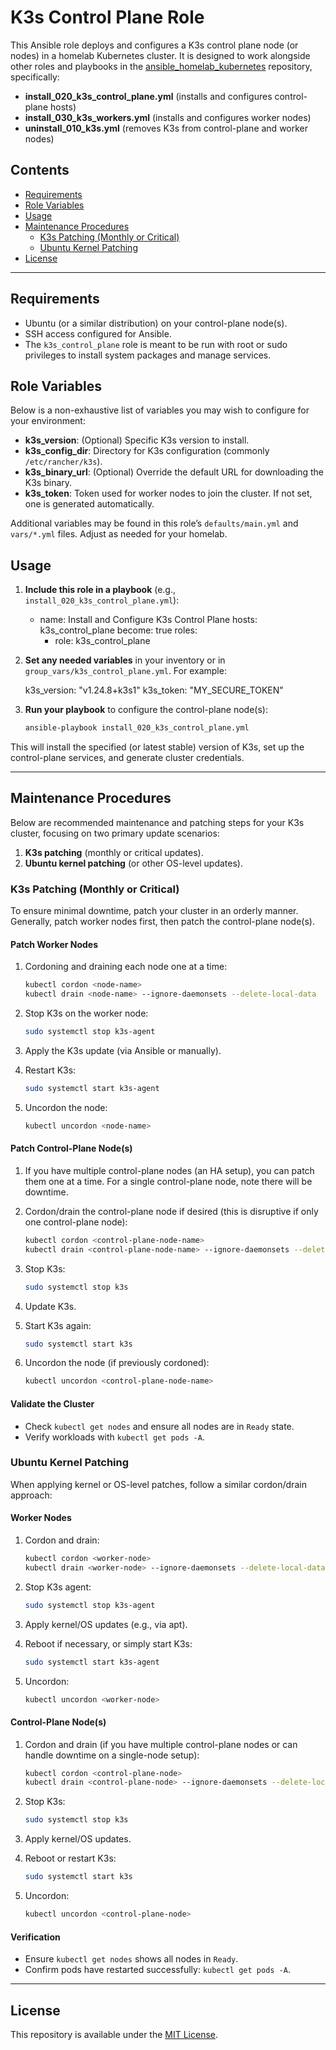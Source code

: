 # K3s Control Plane Role

This Ansible role deploys and configures a K3s control plane node (or nodes) in a homelab Kubernetes cluster. It is designed to work alongside other roles and playbooks in the [ansible_homelab_kubernetes](../..) repository, specifically:

- **install_020_k3s_control_plane.yml** (installs and configures control-plane hosts)
- **install_030_k3s_workers.yml** (installs and configures worker nodes)
- **uninstall_010_k3s.yml** (removes K3s from control-plane and worker nodes)

## Contents

- [Requirements](#requirements)
- [Role Variables](#role-variables)
- [Usage](#usage)
- [Maintenance Procedures](#maintenance-procedures)
  - [K3s Patching (Monthly or Critical)](#k3s-patching-monthly-or-critical)
  - [Ubuntu Kernel Patching](#ubuntu-kernel-patching)
- [License](#license)

---

## Requirements

- Ubuntu (or a similar distribution) on your control-plane node(s).
- SSH access configured for Ansible.
- The `k3s_control_plane` role is meant to be run with root or sudo privileges to install system packages and manage services.

## Role Variables

Below is a non-exhaustive list of variables you may wish to configure for your environment:

- **k3s_version**: (Optional) Specific K3s version to install.
- **k3s_config_dir**: Directory for K3s configuration (commonly `/etc/rancher/k3s`).
- **k3s_binary_url**: (Optional) Override the default URL for downloading the K3s binary.
- **k3s_token**: Token used for worker nodes to join the cluster. If not set, one is generated automatically.

Additional variables may be found in this role’s `defaults/main.yml` and `vars/*.yml` files. Adjust as needed for your homelab.

## Usage

1. **Include this role in a playbook** (e.g., `install_020_k3s_control_plane.yml`):

    - name: Install and Configure K3s Control Plane
      hosts: k3s_control_plane
      become: true
      roles:
        - role: k3s_control_plane

2. **Set any needed variables** in your inventory or in `group_vars/k3s_control_plane.yml`. For example:

    k3s_version: "v1.24.8+k3s1"
    k3s_token: "MY_SECURE_TOKEN"

3. **Run your playbook** to configure the control-plane node(s):

    ```bash
    ansible-playbook install_020_k3s_control_plane.yml
    ```

This will install the specified (or latest stable) version of K3s, set up the control-plane services, and generate cluster credentials.

---

## Maintenance Procedures

Below are recommended maintenance and patching steps for your K3s cluster, focusing on two primary update scenarios:

1. **K3s patching** (monthly or critical updates).
2. **Ubuntu kernel patching** (or other OS-level updates).

### K3s Patching (Monthly or Critical)

To ensure minimal downtime, patch your cluster in an orderly manner. Generally, patch worker nodes first, then patch the control-plane node(s).

#### Patch Worker Nodes

1. Cordoning and draining each node one at a time:

    ```bash
    kubectl cordon <node-name>
    kubectl drain <node-name> --ignore-daemonsets --delete-local-data
    ```

1. Stop K3s on the worker node:

    ```bash
    sudo systemctl stop k3s-agent
    ```

1. Apply the K3s update (via Ansible or manually).

1. Restart K3s:

    ```bash
    sudo systemctl start k3s-agent
    ```

1. Uncordon the node:

    ```bash
    kubectl uncordon <node-name>
    ```

#### Patch Control-Plane Node(s)

1. If you have multiple control-plane nodes (an HA setup), you can patch them one at a time. For a single control-plane node, note there will be downtime.

1. Cordon/drain the control-plane node if desired (this is disruptive if only one control-plane node):

    ```bash
    kubectl cordon <control-plane-node-name>
    kubectl drain <control-plane-node-name> --ignore-daemonsets --delete-local-data
    ```

1. Stop K3s:

    ```bash
    sudo systemctl stop k3s
    ```

1. Update K3s.

1. Start K3s again:

    ```bash
    sudo systemctl start k3s
    ```

1. Uncordon the node (if previously cordoned):

    ```bash
    kubectl uncordon <control-plane-node-name>
    ```

#### Validate the Cluster

- Check `kubectl get nodes` and ensure all nodes are in `Ready` state.
- Verify workloads with `kubectl get pods -A`.

### Ubuntu Kernel Patching

When applying kernel or OS-level patches, follow a similar cordon/drain approach:

#### Worker Nodes

1. Cordon and drain:

    ```bash
    kubectl cordon <worker-node>
    kubectl drain <worker-node> --ignore-daemonsets --delete-local-data
    ```

1. Stop K3s agent:

    ```bash
    sudo systemctl stop k3s-agent
    ```

1. Apply kernel/OS updates (e.g., via apt).

1. Reboot if necessary, or simply start K3s:

    ```bash
    sudo systemctl start k3s-agent
    ```

1. Uncordon:

    ```bash
    kubectl uncordon <worker-node>
    ```

#### Control-Plane Node(s)

1. Cordon and drain (if you have multiple control-plane nodes or can handle downtime on a single-node setup):

    ```bash
    kubectl cordon <control-plane-node>
    kubectl drain <control-plane-node> --ignore-daemonsets --delete-local-data
    ```

1. Stop K3s:

    ```bash
    sudo systemctl stop k3s
    ```

1. Apply kernel/OS updates.

1. Reboot or restart K3s:

    ```bash
    sudo systemctl start k3s
    ```

1. Uncordon:

    ```bash
    kubectl uncordon <control-plane-node>
    ```

#### Verification

- Ensure `kubectl get nodes` shows all nodes in `Ready`.
- Confirm pods have restarted successfully: `kubectl get pods -A`.

---

## License

This repository is available under the [MIT License](../../LICENSE).
